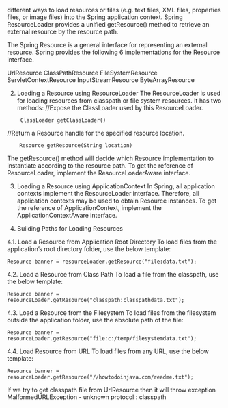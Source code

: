 different ways to load resources or files (e.g. text files, XML files, properties files, or image files) into the Spring application context. Spring ResourceLoader provides a unified getResource() method to retrieve an external resource by the resource path.

The Spring Resource is a general interface for representing an external resource. Spring provides the following 6 implementations for the Resource interface.

UrlResource
ClassPathResource
FileSystemResource
ServletContextResource
InputStreamResource
ByteArrayResource

2. Loading a Resource using ResourceLoader
	The ResourceLoader is used for loading resources from classpath or file system resources. It has two methods:
	//Expose the ClassLoader used by this ResourceLoader.
		
		ClassLoader getClassLoader()
	
//Return a Resource handle for the specified resource location.
		
		Resource getResource(String location)
	
The getResource() method will decide which Resource implementation to instantiate according to the 	resource path. To get the reference of ResourceLoader, implement the ResourceLoaderAware interface.
	

3. Loading a Resource using ApplicationContext
	In Spring, all application contexts implement the ResourceLoader interface. Therefore, all application 	contexts may be used to obtain Resource instances.
	To get the reference of ApplicationContext, implement the ApplicationContextAware interface.

4. Building Paths for Loading Resources
	
4.1. Load a Resource from Application Root Directory
	To load files from the application’s root directory folder, use the below template:
	
	Resource banner = resourceLoader.getResource("file:data.txt");
	
4.2. Load a Resource from Class Path
	To load a file from the classpath, use the below template:
	
	Resource banner = resourceLoader.getResource("classpath:classpathdata.txt");
	
4.3. Load a Resource from the Filesystem
	To load files from the filesystem outside the application folder, use the absolute path of the file:
	
	Resource banner = resourceLoader.getResource("file:c:/temp/filesystemdata.txt");
	
4.4. Load Resource from URL
	To load files from any URL, use the below template:
	
	Resource banner = resourceLoader.getResource("//howtodoinjava.com/readme.txt");
	
	
If we try to get classpath file from UrlResource then it will throw exception MalformedURLException - unknown protocol : classpath